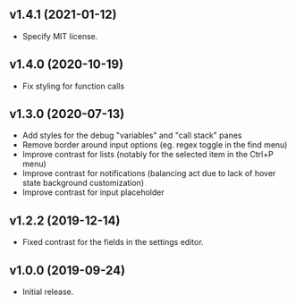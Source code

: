 ## v1.4.1 (2021-01-12)

* Specify MIT license.

## v1.4.0 (2020-10-19)

* Fix styling for function calls

## v1.3.0 (2020-07-13)

* Add styles for the debug "variables" and "call stack" panes
* Remove border around input options (eg. regex toggle in the find menu)
* Improve contrast for lists (notably for the selected item in the Ctrl+P menu)
* Improve contrast for notifications (balancing act due to lack of hover state background customization)
* Improve contrast for input placeholder

## v1.2.2 (2019-12-14)

* Fixed contrast for the fields in the settings editor.

## v1.0.0 (2019-09-24)

* Initial release.
